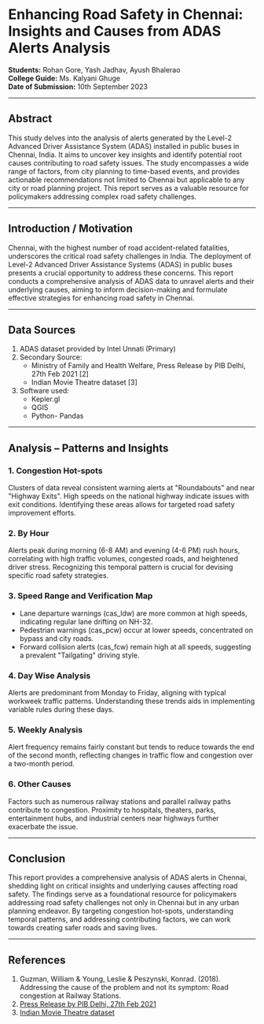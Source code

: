 # Enhancing Road Safety in Chennai: Insights and Causes from ADAS Alerts Analysis

**Students:** Rohan Gore, Yash Jadhav, Ayush Bhalerao  
**College Guide:** Ms. Kalyani Ghuge  
**Date of Submission:** 10th September 2023

---

## Abstract

This study delves into the analysis of alerts generated by the Level-2 Advanced Driver Assistance System (ADAS) installed in public buses in Chennai, India. It aims to uncover key insights and identify potential root causes contributing to road safety issues. The study encompasses a wide range of factors, from city planning to time-based events, and provides actionable recommendations not limited to Chennai but applicable to any city or road planning project. This report serves as a valuable resource for policymakers addressing complex road safety challenges.

---

## Introduction / Motivation

Chennai, with the highest number of road accident-related fatalities, underscores the critical road safety challenges in India. The deployment of Level-2 Advanced Driver Assistance Systems (ADAS) in public buses presents a crucial opportunity to address these concerns. This report conducts a comprehensive analysis of ADAS data to unravel alerts and their underlying causes, aiming to inform decision-making and formulate effective strategies for enhancing road safety in Chennai.

---

## Data Sources

1. ADAS dataset provided by Intel Unnati (Primary)
2. Secondary Source:
   - Ministry of Family and Health Welfare, Press Release by PIB Delhi, 27th Feb 2021 [2]
   - Indian Movie Theatre dataset [3]
3. Software used:
   - Kepler.gl
   - QGIS
   - Python- Pandas

---

## Analysis – Patterns and Insights

### 1. Congestion Hot-spots
Clusters of data reveal consistent warning alerts at "Roundabouts" and near "Highway Exits". High speeds on the national highway indicate issues with exit conditions. Identifying these areas allows for targeted road safety improvement efforts.

### 2. By Hour
Alerts peak during morning (6-8 AM) and evening (4-6 PM) rush hours, correlating with high traffic volumes, congested roads, and heightened driver stress. Recognizing this temporal pattern is crucial for devising specific road safety strategies.

### 3. Speed Range and Verification Map
- Lane departure warnings (cas_ldw) are more common at high speeds, indicating regular lane drifting on NH-32.
- Pedestrian warnings (cas_pcw) occur at lower speeds, concentrated on bypass and city roads.
- Forward collision alerts (cas_fcw) remain high at all speeds, suggesting a prevalent "Tailgating" driving style.

### 4. Day Wise Analysis
Alerts are predominant from Monday to Friday, aligning with typical workweek traffic patterns. Understanding these trends aids in implementing variable rules during these days.

### 5. Weekly Analysis
Alert frequency remains fairly constant but tends to reduce towards the end of the second month, reflecting changes in traffic flow and congestion over a two-month period.

### 6. Other Causes
Factors such as numerous railway stations and parallel railway paths contribute to congestion. Proximity to hospitals, theaters, parks, entertainment hubs, and industrial centers near highways further exacerbate the issue.

---

## Conclusion

This report provides a comprehensive analysis of ADAS alerts in Chennai, shedding light on critical insights and underlying causes affecting road safety. The findings serve as a foundational resource for policymakers addressing road safety challenges not only in Chennai but in any urban planning endeavor. By targeting congestion hot-spots, understanding temporal patterns, and addressing contributing factors, we can work towards creating safer roads and saving lives.

---

## References

1. Guzman, William & Young, Leslie & Peszynski, Konrad. (2018). Addressing the cause of the problem and not its symptom: Road congestion at Railway Stations.
2. [Press Release by PIB Delhi, 27th Feb 2021](https://pib.gov.in/PressReleasePage.aspx?PRID=1701407)
3. [Indian Movie Theatre dataset](https://github.com/HarshaDevulapalli/indian-movie-theatres#data)
